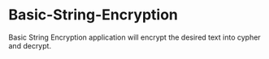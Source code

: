 # Basic-String-Encryption
Basic String Encryption application will encrypt the desired text into cypher and decrypt.
